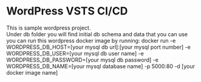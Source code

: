 # WordPress VSTS CI/CD
This is sample wordpress project. <br>
Under db folder you will find initial db schema and data that you can use
you can run this wordpress docker image by running:
docker run  -e WORDPRESS_DB_HOST=[your mysql db url]:[your mysql port number]   -e WORDPRESS_DB_USER=[your mysql db user name]  -e WORDPRESS_DB_PASSWORD=[your mysql db password] -e WORDPRESS_DB_NAME=[your mysql database name] -p 5000:80  -d [your docker image name]
